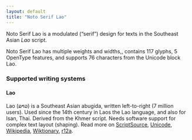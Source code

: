 ```yaml
---
layout: default
title: "Noto Serif Lao"
---
```

Noto Serif Lao is a modulated (“serif”) design for texts in the Southeast Asian _Lao_ script. 

Noto Serif Lao has multiple weights and widths,, contains 117 glyphs, 5 OpenType features, and supports 76 characters from the Unicode block Lao.


### Supported writing systems


#### Lao

Lao (<span class='autonym'>ລາວ</span>) is a Southeast Asian abugida, written left-to-right (7 million users). Used since the 14th century in Laos the Lao language, and also for Isan, Thai. Derived from the Khmer script. Needs software support for complex text layout (shaping). Read more on [ScriptSource](https://scriptsource.org/scr/Laoo), [Unicode](https://www.unicode.org/versions/Unicode13.0.0/ch16.pdf#G10988), [Wikipedia](https://en.wikipedia.org/wiki/ISO_15924:Laoo), [Wiktionary](https://en.wiktionary.org/wiki/Category:Lao_script), [r12a](https://r12a.github.io/scripts/links?iso=Laoo).

